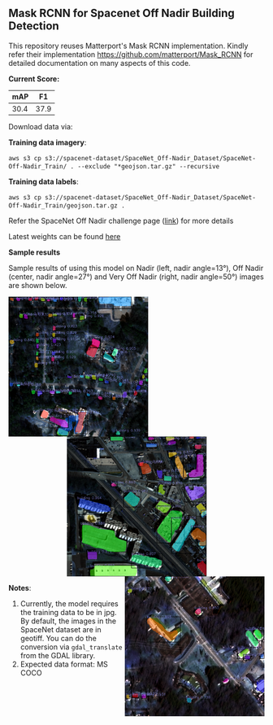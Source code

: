## **Mask RCNN for Spacenet Off Nadir Building Detection**

This repository reuses Matterport's Mask RCNN implementation. Kindly refer their implementation https://github.com/matterport/Mask_RCNN for detailed documentation on many aspects of this code.

**Current Score:**

mAP | F1 
--- | --- 
30.4 | 37.9 

Download data via:

**Training data imagery**:

    aws s3 cp s3://spacenet-dataset/SpaceNet_Off-Nadir_Dataset/SpaceNet-Off-Nadir_Train/ . --exclude "*geojson.tar.gz" --recursive
    
**Training data labels**:

    aws s3 cp s3://spacenet-dataset/SpaceNet_Off-Nadir_Dataset/SpaceNet-Off-Nadir_Train/geojson.tar.gz .
    
Refer the SpaceNet Off Nadir challenge page ([link](https://spacenetchallenge.github.io/Challenges/challengesSummary.html)) for more details

Latest weights can be found [here](https://drive.google.com/open?id=1CExnB6BaZ8sjA7JIpVcuQLCgoHCjWqHd)

**Sample results**

Sample results of using this model on Nadir (left, nadir angle=13&deg;), Off Nadir (center, nadir angle=27&deg;) and Very Off Nadir (right, nadir angle=50&deg;) images are shown below.

<p align="center">
   <img src="https://github.com/ash1995/Mask-RCNN-for-Off-Nadir-Building-Detection/blob/master/example_images/Atlanta_nadir13_catid_1030010002B7D800_748451_3735939.png" alt="Example result of MaskRCNN on SpaceNet"/ width=275 img align="left">
  <img src="https://github.com/ash1995/Mask-RCNN-for-Off-Nadir-Building-Detection/blob/master/example_images/Atlanta_nadir27_catid_1030010003472200_739451_3740439.png" alt="Example result of MaskRCNN on SpaceNet"/ width=275 img align="center">
  <img src="https://github.com/ash1995/Mask-RCNN-for-Off-Nadir-Building-Detection/blob/master/example_images/Atlanta_nadir50_catid_10300100039E6200_746201_3721539.png" alt="Example result of MaskRCNN on SpaceNet"/ width=275 img align="right">
</p>


**Notes**:
1. Currently, the model requires the training data to be in jpg. By default, the images in the SpaceNet dataset are in geotiff. You can do the conversion via `gdal_translate` from the GDAL library. 
2. Expected data format: MS COCO
